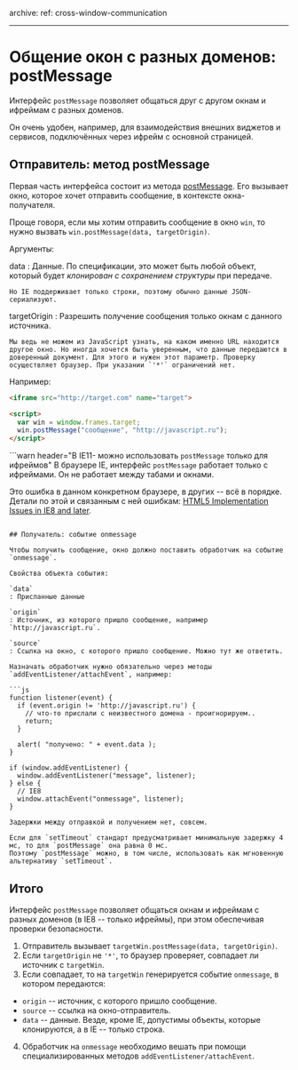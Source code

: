 archive:
  ref: cross-window-communication

---

# Общение окон с разных доменов: postMessage

Интерфейс `postMessage` позволяет общаться друг с другом окнам и ифреймам с разных доменов.

Он очень удобен, например, для взаимодействия внешних виджетов и сервисов, подключённых через ифрейм с основной страницей.

## Отправитель: метод postMessage

Первая часть интерфейса состоит из метода [postMessage](https://developer.mozilla.org/en-US/docs/Web/API/Window.postMessage). Его вызывает окно, которое хочет отправить сообщение, в контексте окна-получателя.

Проще говоря, если мы хотим отправить сообщение в окно `win`, то нужно вызвать `win.postMessage(data, targetOrigin)`.

Аргументы:

data
: Данные. По спецификации, это может быть любой объект, который будет *клонирован с сохранением структуры* при передаче.

    Но IE поддерживает только строки, поэтому обычно данные JSON-сериализуют.

targetOrigin
: Разрешить получение сообщения только окнам с данного источника.

    Мы ведь не можем из JavaScript узнать, на каком именно URL находится другое окно. Но иногда хочется быть уверенным, что данные передаются в доверенный документ. Для этого и нужен этот параметр. Проверку осуществляет браузер. При указании `'*'` ограничений нет.

Например:
```html no-beautify
<iframe src="http://target.com" name="target">

<script>
  var win = window.frames.target;
  win.postMessage("сообщение", "http://javascript.ru");
</script>
```

```warn header="В IE11- можно использовать `postMessage` только для ифреймов"
В браузере IE, интерфейс `postMessage` работает только с ифреймами. Он не работает между табами и окнами.

Это ошибка в данном конкретном браузере, в других -- всё в порядке. Детали по этой и связанным с ней ошибкам: [HTML5 Implementation Issues in IE8 and later](http://blogs.msdn.com/b/ieinternals/archive/2009/09/16/bugs-in-ie8-support-for-html5-postmessage-sessionstorage-and-localstorage.aspx).
```

## Получатель: событие onmessage

Чтобы получить сообщение, окно должно поставить обработчик на событие `onmessage`.

Свойства объекта события:

`data`
: Присланные данные

`origin`
: Источник, из которого пришло сообщение, например `http://javascript.ru`.

`source`
: Ссылка на окно, с которого пришло сообщение. Можно тут же ответить.

Назначать обработчик нужно обязательно через методы `addEventListener/attachEvent`, например:

```js
function listener(event) {
  if (event.origin != 'http://javascript.ru') {
    // что-то прислали с неизвестного домена - проигнорируем..
    return;
  }

  alert( "получено: " + event.data );
}

if (window.addEventListener) {
  window.addEventListener("message", listener);
} else {
  // IE8
  window.attachEvent("onmessage", listener);
}
```

```smart header="Задержка отсутствуют"
Задержки между отправкой и получением нет, совсем.

Если для `setTimeout` стандарт предусматривает минимальную задержку 4 мс, то для `postMessage` она равна 0 мс.
Поэтому `postMessage` можно, в том числе, использовать как мгновенную альтернативу `setTimeout`.
```

## Итого

Интерфейс `postMessage` позволяет общаться окнам и ифреймам с разных доменов (в IE8 -- только ифреймы), при этом обеспечивая проверки безопасности.

1. Отправитель вызывает `targetWin.postMessage(data, targetOrigin)`.
2. Если `targetOrigin` не `'*'`, то браузер проверяет, совпадает ли источник с `targetWin`.
3. Если совпадает, то на `targetWin` генерируется событие `onmessage`, в котором передаются:

- `origin` -- источник, с которого пришло сообщение.
- `source` -- ссылка на окно-отправитель.
- `data` -- данные. Везде, кроме IE, допустимы объекты, которые клонируются, а в IE -- только строка.
4. Обработчик на `onmessage` необходимо вешать при помощи специализированных методов `addEventListener/attachEvent`.

